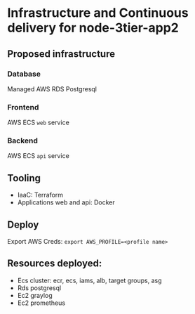 # Infrastructure and Continuous delivery for node-3tier-app2

## Proposed infrastructure

### Database

Managed AWS RDS Postgresql

### Frontend

AWS ECS `web` service

### Backend

AWS ECS `api` service


## Tooling

- IaaC: Terraform
- Applications web and api: Docker 


## Deploy

Export AWS Creds: `export AWS_PROFILE=<profile name>`

## Resources deployed:

- Ecs cluster: ecr, ecs, iams, alb, target groups, asg
- Rds postgresql
- Ec2 graylog
- Ec2 prometheus
